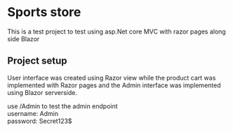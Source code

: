 # Sports store
This is a test project to test using asp.Net core MVC with razor pages along side Blazor

## Project setup
User interface was created using Razor view while the product cart was implemented with Razor pages and the Admin interface was implemented using Blazor serverside.

use /Admin to test the admin endpoint\
username: Admin\
password: Secret123$
